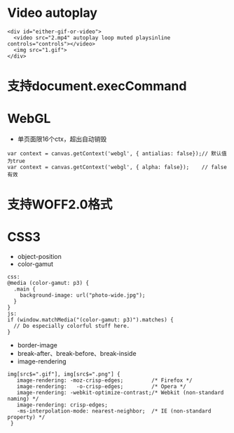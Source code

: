# Video autoplay
```
<div id="either-gif-or-video">
  <video src="2.mp4" autoplay loop muted playsinline controls="controls"></video>
  <img src="1.gif">
</div>
```

# 支持document.execCommand

# WebGL
* 单页面限16个ctx，超出自动销毁
```
var context = canvas.getContext('webgl', { antialias: false});// 默认值为true
var context = canvas.getContext('webgl', { alpha: false});    // false有效
```

# 支持WOFF2.0格式

# CSS3
* object-position
* color-gamut
```
css:
@media (color-gamut: p3) {
  .main {
    background-image: url("photo-wide.jpg");
  }
}
js:
if (window.matchMedia("(color-gamut: p3)").matches) {
  // Do especially colorful stuff here.
}
```
* border-image
* break-after、break-before、break-inside
* image-rendering

```
img[src$=".gif"], img[src$=".png"] {
   image-rendering: -moz-crisp-edges;         /* Firefox */
   image-rendering:   -o-crisp-edges;         /* Opera */
   image-rendering: -webkit-optimize-contrast;/* Webkit (non-standard naming) */
   image-rendering: crisp-edges;
   -ms-interpolation-mode: nearest-neighbor;  /* IE (non-standard property) */
 }
```
